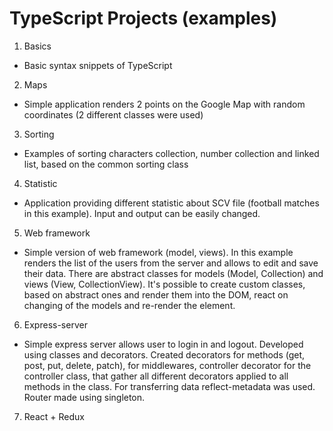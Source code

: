 # TypeScript Projects (examples)

1. Basics

- Basic syntax snippets of TypeScript

2. Maps

- Simple application renders 2 points on the Google Map with random coordinates (2 different classes were used)

3. Sorting

- Examples of sorting characters collection, number collection and linked list, based on the common sorting class

4. Statistic

- Application providing different statistic about SCV file (football matches in this example). Input and output can be easily changed.

5. Web framework

- Simple version of web framework (model, views). In this example renders the list of the users from the server and allows to edit and save their data. There are abstract classes for models (Model, Collection) and views (View, CollectionView). It's possible to create custom classes, based on abstract ones and render them into the DOM, react on changing of the models and re-render the element.

6. Express-server

- Simple express server allows user to login in and logout. Developed using classes and decorators. Created decorators for methods (get, post, put, delete, patch), for middlewares, controller decorator for the controller class, that gather all different decorators applied to all methods in the class. For transferring data reflect-metadata was used. Router made using singleton.

7. React + Redux

